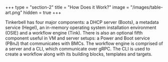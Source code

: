 +++
type = "section-2"
title = "How Does it Work?"
image = "/images/table-art.png"
hidden = true
+++

Tinkerbell has four major components: a DHCP server (Boots), a metadata service (Hegel), an in-memory operating system installation environment (OSIE) and a workflow engine (Tink).
There is also an optional fifth component useful in VM and server setups: a Power and Boot service (PBnJ) that communicates with BMCs.
The workflow engine is comprised of a server and a CLI, which communicate over gRPC.
The CLI is used to create a workflow along with its building blocks, templates and targets.
